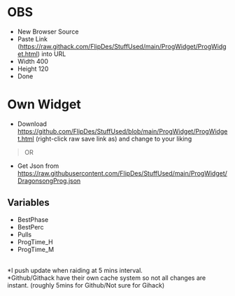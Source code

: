 # OBS

- New Browser Source
- Paste Link (https://raw.githack.com/FlipDes/StuffUsed/main/ProgWidget/ProgWidget.html) into URL 
- Width 400
- Height 120
- Done

# Own Widget
- Download https://github.com/FlipDes/StuffUsed/blob/main/ProgWidget/ProgWidget.html (right-click raw save link as) and change to your liking
> OR
- Get Json from https://raw.githubusercontent.com/FlipDes/StuffUsed/main/ProgWidget/DragonsongProg.json

## Variables
- BestPhase
- BestPerc 
- Pulls
- ProgTime_H
- ProgTime_M
<br />
*I push update when raiding at 5 mins interval. <br />
*Github/Githack have their own cache system so not all changes are instant. (roughly 5mins for Github/Not sure for Gihack)
